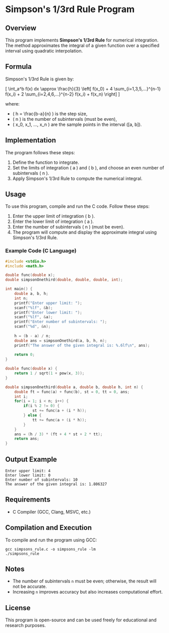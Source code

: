 # Simpson's 1/3rd Rule Program

## Overview
This program implements **Simpson's 1/3rd Rule** for numerical integration. The method approximates the integral of a given function over a specified interval using quadratic interpolation.

## Formula
Simpson's 1/3rd Rule is given by:

\[
\int_a^b f(x) dx \approx \frac{h}{3} \left[ f(x_0) + 4 \sum_{i=1,3,5,...}^{n-1} f(x_i) + 2 \sum_{i=2,4,6,...}^{n-2} f(x_i) + f(x_n) \right]
\]

where:
- \( h = \frac{b-a}{n} \) is the step size,
- \( n \) is the number of subintervals (must be even),
- \( x_0, x_1, ..., x_n \) are the sample points in the interval \([a, b]\).

## Implementation
The program follows these steps:
1. Define the function to integrate.
2. Set the limits of integration \( a \) and \( b \), and choose an even number of subintervals \( n \).
3. Apply Simpson's 1/3rd Rule to compute the numerical integral.

## Usage
To use this program, compile and run the C code. Follow these steps:
1. Enter the upper limit of integration \( b \).
2. Enter the lower limit of integration \( a \).
3. Enter the number of subintervals \( n \) (must be even).
4. The program will compute and display the approximate integral using Simpson's 1/3rd Rule.

### Example Code (C Language)
```c
#include <stdio.h>
#include <math.h>

double func(double x);
double simpsonOnethird(double, double, double, int);

int main() {
    double a, b, h;
    int n;
    printf("Enter upper limit: ");
    scanf("%lf", &b);
    printf("Enter lower limit: ");
    scanf("%lf", &a);
    printf("Enter number of subintervals: ");
    scanf("%d", &n);
    
    h = (b - a) / n;
    double ans = simpsonOnethird(a, b, h, n);
    printf("The answer of the given integral is: %.6lf\n", ans);
    
    return 0;
}

double func(double x) {
    return 1 / sqrt(1 + pow(x, 3));
}

double simpsonOnethird(double a, double b, double h, int n) {
    double ft = func(a) + func(b), st = 0, tt = 0, ans;
    int i;
    for(i = 1; i < n; i++) {
        if(i % 2 != 0) {
            st += func(a + (i * h));
        } else {
            tt += func(a + (i * h));
        }
    }
    ans = (h / 3) * (ft + 4 * st + 2 * tt);
    return ans;
}
```

## Output Example
```
Enter upper limit: 4
Enter lower limit: 0
Enter number of subintervals: 10
The answer of the given integral is: 1.806327
```

## Requirements
- C Compiler (GCC, Clang, MSVC, etc.)

## Compilation and Execution
To compile and run the program using GCC:
```
gcc simpsons_rule.c -o simpsons_rule -lm
./simpsons_rule
```

## Notes
- The number of subintervals `n` must be even; otherwise, the result will not be accurate.
- Increasing `n` improves accuracy but also increases computational effort.

## License
This program is open-source and can be used freely for educational and research purposes.

